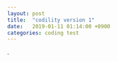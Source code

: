 ```yaml
---
layout: post
title:  "codility version 1"
date:   2019-01-11 01:14:00 +0900
categories: coding test
---
```


.
